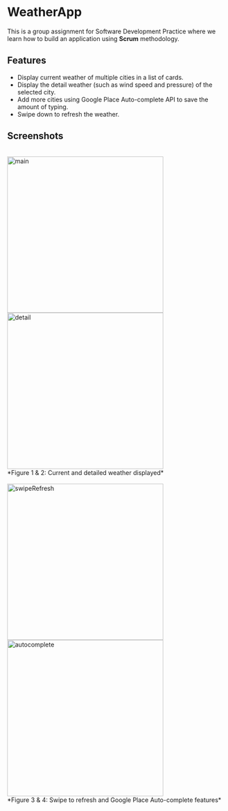 # WeatherApp
This is a group assignment for Software Development Practice where we learn how to build an application using **Scrum** methodology.

## Features
* Display current weather of multiple cities in a list of cards.
* Display the detail weather (such as wind speed and pressure) of the selected city.
* Add more cities using Google Place Auto-complete API to save the amount of typing.
* Swipe down to refresh the weather.

## Screenshots
<br>
<img src="http://allen1996.github.io/scrollLoading/images/weather_main.jpg" alt="main" width="360px">
<img src="http://allen1996.github.io/scrollLoading/images/weather_detail.jpg" alt="detail" width="360px"> <br>
*Figure 1 & 2: Current and detailed weather displayed*
<br><br>
<img src="http://allen1996.github.io/scrollLoading/images/weather_swipeRefresh.jpg" alt="swipeRefresh" width="360px">
<img src="http://allen1996.github.io/scrollLoading/images/weather_autocomplete.jpg" alt="autocomplete" width="360px"> <br>
*Figure 3 & 4: Swipe to refresh and Google Place Auto-complete features*
